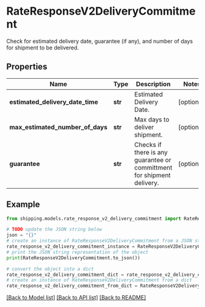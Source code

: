 # RateResponseV2DeliveryCommitment

Check for estimated delivery date, guarantee (if any), and number of days for shipment to be delivered.

## Properties

Name | Type | Description | Notes
------------ | ------------- | ------------- | -------------
**estimated_delivery_date_time** | **str** | Estimated Delivery Date. | [optional] 
**max_estimated_number_of_days** | **str** | Max days to deliver shipment. | [optional] 
**guarantee** | **str** | Checks if there is any guarantee or committment for shipment delivery. | [optional] 

## Example

```python
from shipping.models.rate_response_v2_delivery_commitment import RateResponseV2DeliveryCommitment

# TODO update the JSON string below
json = "{}"
# create an instance of RateResponseV2DeliveryCommitment from a JSON string
rate_response_v2_delivery_commitment_instance = RateResponseV2DeliveryCommitment.from_json(json)
# print the JSON string representation of the object
print(RateResponseV2DeliveryCommitment.to_json())

# convert the object into a dict
rate_response_v2_delivery_commitment_dict = rate_response_v2_delivery_commitment_instance.to_dict()
# create an instance of RateResponseV2DeliveryCommitment from a dict
rate_response_v2_delivery_commitment_from_dict = RateResponseV2DeliveryCommitment.from_dict(rate_response_v2_delivery_commitment_dict)
```
[[Back to Model list]](../README.md#documentation-for-models) [[Back to API list]](../README.md#documentation-for-api-endpoints) [[Back to README]](../README.md)


